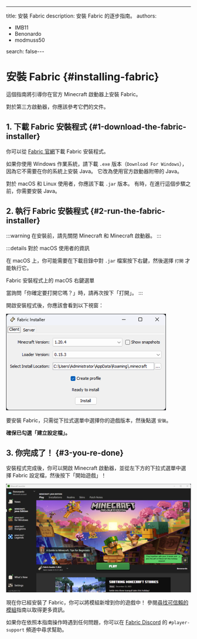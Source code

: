 ---
title: 安裝 Fabric
description: 安裝 Fabric 的逐步指南。
authors:
  - IMB11
  - Benonardo
  - modmuss50

search: false---

# 安裝 Fabric {#installing-fabric}

這個指南將引導你在官方 Minecraft 啟動器上安裝 Fabric。

對於第三方啟動器，你應該參考它們的文件。

## 1. 下載 Fabric 安裝程式 {#1-download-the-fabric-installer}

你可以從 [Fabric 官網](https://fabricmc.net/use/)下載 Fabric 安裝程式。

如果你使用 Windows 作業系統，請下載 `.exe` 版本（`Download For Windows`），因為它不需要在你的系統上安裝 Java。 它改為使用官方啟動器附帶的 Java。

對於 macOS 和 Linux 使用者，你應該下載 `.jar` 版本。 有時，在進行這個步驟之前，你需要安裝 Java。

## 2. 執行 Fabric 安裝程式 {#2-run-the-fabric-installer}

:::warning
在安裝前，請先關閉 Minecraft 和 Minecraft 啟動器。
:::

:::details 對於 macOS 使用者的資訊

在 macOS 上，你可能需要在下載目錄中對 `.jar` 檔案按下右鍵，然後選擇 `打開` 才能執行它。

Fabric 安裝程式上的 macOS 右鍵選單

當詢問「你確定要打開它嗎？」時，請再次按下「打開」。
:::

開啟安裝程式後，你應該會看到以下視窗：

![Fabric 安裝程式，「安裝」按鈕已醒目顯示](/assets/players/installing-fabric/installer-screen.png)

要安裝 Fabric，只需從下拉式選單中選擇你的遊戲版本，然後點選 `安裝`。

**確保已勾選「建立設定檔」。**

## 3. 你完成了！ {#3-you-re-done}

安裝程式完成後，你可以開啟 Minecraft 啟動器，並從左下方的下拉式選單中選擇 Fabric 設定檔，然後按下「開始遊戲」！

![選擇 Fabric 設定檔的 Minecraft 啟動器](/assets/players/installing-fabric/launcher-screen.png)

現在你已經安裝了 Fabric，你可以將模組新增到你的遊戲中！ 參閱[尋找可信賴的模組](./finding-mods)指南以取得更多資訊。

如果你在依照本指南操作時遇到任何問題，你可以在 [Fabric Discord](https://discord.gg/v6v4pMv) 的 `#player-support` 頻道中尋求幫助。
